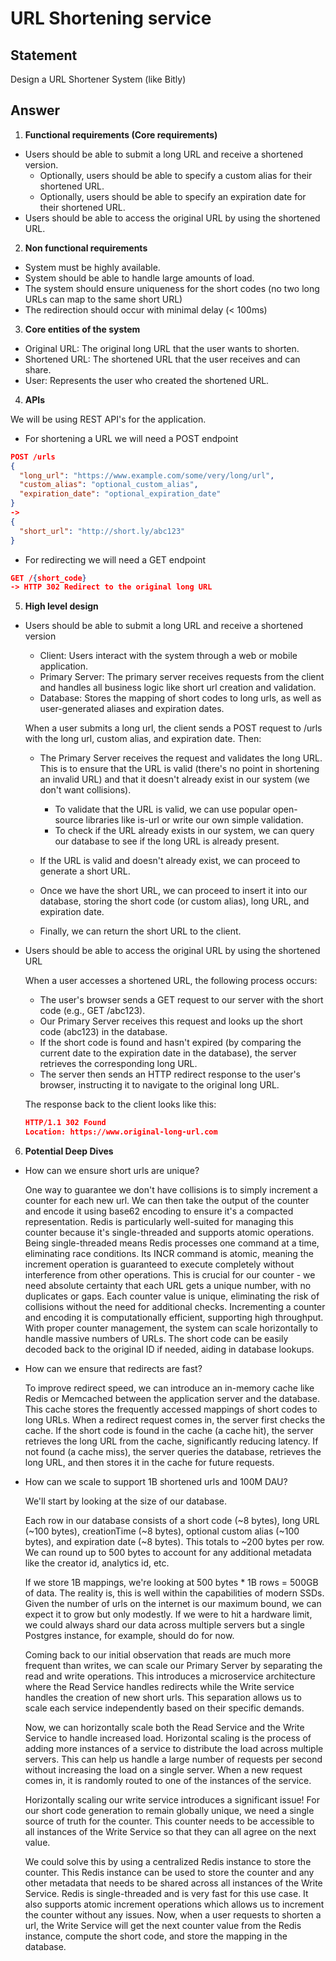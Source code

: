 # URL Shortening service

## Statement

 Design a URL Shortener System (like Bitly)

## Answer

1. **Functional requirements (Core requirements)**

- Users should be able to submit a long URL and receive a shortened version.
    -  Optionally, users should be able to specify a custom alias for their shortened URL.
    - Optionally, users should be able to specify an expiration date for their shortened URL.
- Users should be able to access the original URL by using the shortened URL.

2. **Non functional requirements**

- System must be highly available.
- System should be able to handle large amounts of load.
- The system should ensure uniqueness for the short codes (no two long URLs can map to the same short URL)
- The redirection should occur with minimal delay (< 100ms)

3. **Core entities of the system**

- Original URL: The original long URL that the user wants to shorten.
- Shortened URL: The shortened URL that the user receives and can share.
- User: Represents the user who created the shortened URL.

4. **APIs**

We will be using REST API's for the application.

- For shortening a URL we will need a POST endpoint

```json
POST /urls
{
  "long_url": "https://www.example.com/some/very/long/url",
  "custom_alias": "optional_custom_alias",
  "expiration_date": "optional_expiration_date"
}
->
{
  "short_url": "http://short.ly/abc123"
}
```

- For redirecting we will need a GET endpoint

```json
GET /{short_code}
-> HTTP 302 Redirect to the original long URL
```

5. **High level design**

- Users should be able to submit a long URL and receive a shortened version

    - Client: Users interact with the system through a web or mobile application.
    - Primary Server: The primary server receives requests from the client and handles all business logic like short url creation and validation.
    - Database: Stores the mapping of short codes to long urls, as well as user-generated aliases and expiration dates.

    When a user submits a long url, the client sends a POST request to /urls with the long url, custom alias, and expiration date. Then:

    - The Primary Server receives the request and validates the long URL. This is to ensure that the URL is valid (there's no point in shortening an invalid URL) and that it doesn't already exist in our system (we don't want collisions).
        - To validate that the URL is valid, we can use popular open-source libraries like is-url or write our own simple validation.
        - To check if the URL already exists in our system, we can query our database to see if the long URL is already present.
    - If the URL is valid and doesn't already exist, we can proceed to generate a short URL.

    - Once we have the short URL, we can proceed to insert it into our database, storing the short code (or custom alias), long URL, and expiration date.
    - Finally, we can return the short URL to the client.

- Users should be able to access the original URL by using the shortened URL

    When a user accesses a shortened URL, the following process occurs:
    - The user's browser sends a GET request to our server with the short code (e.g., GET /abc123).
    - Our Primary Server receives this request and looks up the short code (abc123) in the database.
    - If the short code is found and hasn't expired (by comparing the current date to the expiration date in the database), the server retrieves the corresponding long URL.
    - The server then sends an HTTP redirect response to the user's browser, instructing it to navigate to the original long URL.

    The response back to the client looks like this:

    ```json
    HTTP/1.1 302 Found
    Location: https://www.original-long-url.com
    ```

6. **Potential Deep Dives**

- How can we ensure short urls are unique?

    One way to guarantee we don't have collisions is to simply increment a counter for each new url. We can then take the output of the counter and encode it using base62 encoding to ensure it's a compacted representation.
    Redis is particularly well-suited for managing this counter because it's single-threaded and supports atomic operations. Being single-threaded means Redis processes one command at a time, eliminating race conditions. Its INCR command is atomic, meaning the increment operation is guaranteed to execute completely without interference from other operations. This is crucial for our counter - we need absolute certainty that each URL gets a unique number, with no duplicates or gaps.
    Each counter value is unique, eliminating the risk of collisions without the need for additional checks. Incrementing a counter and encoding it is computationally efficient, supporting high throughput. With proper counter management, the system can scale horizontally to handle massive numbers of URLs. The short code can be easily decoded back to the original ID if needed, aiding in database lookups.

- How can we ensure that redirects are fast?

    To improve redirect speed, we can introduce an in-memory cache like Redis or Memcached between the application server and the database. This cache stores the frequently accessed mappings of short codes to long URLs. When a redirect request comes in, the server first checks the cache. If the short code is found in the cache (a cache hit), the server retrieves the long URL from the cache, significantly reducing latency. If not found (a cache miss), the server queries the database, retrieves the long URL, and then stores it in the cache for future requests.

- How can we scale to support 1B shortened urls and 100M DAU?

    We'll start by looking at the size of our database.

    Each row in our database consists of a short code (~8 bytes), long URL (~100 bytes), creationTime (~8 bytes), optional custom alias (~100 bytes), and expiration date (~8 bytes). This totals to ~200 bytes per row. We can round up to 500 bytes to account for any additional metadata like the creator id, analytics id, etc.
    
    If we store 1B mappings, we're looking at 500 bytes * 1B rows = 500GB of data. The reality is, this is well within the capabilities of modern SSDs. Given the number of urls on the internet is our maximum bound, we can expect it to grow but only modestly. If we were to hit a hardware limit, we could always shard our data across multiple servers but a single Postgres instance, for example, should do for now.

    Coming back to our initial observation that reads are much more frequent than writes, we can scale our Primary Server by separating the read and write operations. This introduces a microservice architecture where the Read Service handles redirects while the Write service handles the creation of new short urls. This separation allows us to scale each service independently based on their specific demands.
    
    Now, we can horizontally scale both the Read Service and the Write Service to handle increased load. Horizontal scaling is the process of adding more instances of a service to distribute the load across multiple servers. This can help us handle a large number of requests per second without increasing the load on a single server. When a new request comes in, it is randomly routed to one of the instances of the service.

    Horizontally scaling our write service introduces a significant issue! For our short code generation to remain globally unique, we need a single source of truth for the counter. This counter needs to be accessible to all instances of the Write Service so that they can all agree on the next value.
    
    We could solve this by using a centralized Redis instance to store the counter. This Redis instance can be used to store the counter and any other metadata that needs to be shared across all instances of the Write Service. Redis is single-threaded and is very fast for this use case. It also supports atomic increment operations which allows us to increment the counter without any issues. Now, when a user requests to shorten a url, the Write Service will get the next counter value from the Redis instance, compute the short code, and store the mapping in the database.